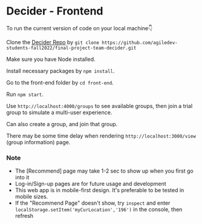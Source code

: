 # Decider - Frontend

To run the current version of code on your local machine👇

Clone the [Decider Repo](https://github.com/agiledev-students-fall2022/final-project-team-decider.git) by ```git clone https://github.com/agiledev-students-fall2022/final-project-team-decider.git```

Make sure you have Node installed.

Install necessary packages by ```npm install```.

Go to the front-end folder by ```cd front-end```.

Run ```npm start```.

Use ```http://localhost:4000/groups``` to see available groups, then join a trial group to simulate a multi-user experience.

Can also create a group, and join that group.

There may be some time delay when rendering ```http://localhost:3000/view``` (group information) page.


### Note

* The [Recommend] page may take 1-2 sec to show up when you first go into it
* Log-in/Sign-up pages are for future usage and development
* This web app is in mobile-first design. It's preferable to be tested in mobile sizes.
* If the "Recommend Page" doesn't show, try ```inspect``` and enter ```localStorage.setItem('myCurLocation','196')``` in the console, then refresh
